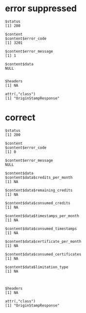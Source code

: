 # error suppressed

    $status
    [1] 200
    
    $content
    $content$error_code
    [1] 3201
    
    $content$error_message
    [1] 1
    
    $content$data
    NULL
    
    
    $headers
    [1] NA
    
    attr(,"class")
    [1] "OriginStampResponse"

# correct

    $status
    [1] 200
    
    $content
    $content$error_code
    [1] 0
    
    $content$error_message
    NULL
    
    $content$data
    $content$data$credits_per_month
    [1] NA
    
    $content$data$remaining_credits
    [1] NA
    
    $content$data$consumed_credits
    [1] NA
    
    $content$data$timestamps_per_month
    [1] NA
    
    $content$data$consumed_timestamps
    [1] NA
    
    $content$data$certificate_per_month
    [1] NA
    
    $content$data$consumed_certificates
    [1] NA
    
    $content$data$limitation_type
    [1] NA
    
    
    
    $headers
    [1] NA
    
    attr(,"class")
    [1] "OriginStampResponse"

